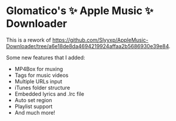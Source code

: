 # Glomatico's ✨ Apple Music ✨ Downloader
This is a rework of https://github.com/Slyyxp/AppleMusic-Downloader/tree/a6e18de8da4694219924affaa2b5686930e39e84.

Some new features that I added:
- MP4Box for muxing
- Tags for music videos
- Multiple URLs input
- iTunes folder structure
- Embedded lyrics and .lrc file
- Auto set region
- Playlist support
- And much more!
